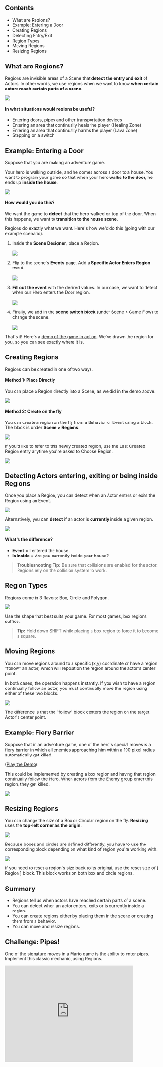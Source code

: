 ## Contents

* What are Regions?
* Example: Entering a Door
* Creating Regions
* Detecting Entry/Exit
* Region Types
* Moving Regions
* Resizing Regions
 

## What are Regions?

Regions are invisible areas of a Scene that **detect the entry and exit** of Actors. In other words, we use regions when we want to know **when certain actors reach certain parts of a scene**.

![](http://static.stencyl.com/pedia2/ch4/regions/image09.png)

#### In what situations would regions be useful?

* Entering doors, pipes and other transportation devices
* Entering an area that continually heals the player (Healing Zone)
* Entering an area that continually harms the player (Lava Zone)
* Stepping on a switch


## Example: Entering a Door

Suppose that you are making an adventure game.

Your hero is walking outside, and he comes across a door to a house. You want to program your game so that when your hero **walks to the door**, he ends up **inside the house**.

![](http://static.stencyl.com/pedia2/ch4/regions/image12.png)
 
#### How would you do this?

We want the game to **detect** that the hero walked on top of the door. When this happens, we want to **transition to the house scene**.

Regions do exactly what we want. Here's how we'd do this (going with our example scenario).

1. Inside the **Scene Designer**, place a Region.<br/><br/>![](http://static.stencyl.com/pedia2/ch4/regions/image06.png)<br/>

2. Flip to the scene's **Events** page. Add a **Specific Actor Enters Region** event.<br/><br/>![](http://static.stencyl.com/pedia2/ch4/regions/image04.png)<br/>

3. **Fill out the event** with the desired values. In our case, we want to detect when our Hero enters the Door region.<br/><br/>![](http://static.stencyl.com/pedia2/ch4/regions/image03.png)<br/>

4. Finally, we add in the **scene switch block** (under Scene > Game Flow) to change the scene.<br/><br/>![](http://static.stencyl.com/pedia2/ch4/regions/image13.png)

That's it! Here's a [demo of the game in action](https://raw.githubusercontent.com/Stencyl/stencylpedia/master/chapter-4/files/region-1.swf). We've drawn the region for you, so you can see exactly where it is.


## Creating Regions

Regions can be created in one of two ways.

#### Method 1: Place Directly
You can place a Region directly into a Scene, as we did in the demo above.

![](http://static.stencyl.com/pedia2/ch4/regions/image06.png)

#### Method 2: Create on the fly
You can create a region on the fly from a Behavior or Event using a block. The block is under **Scene > Regions**.

![](http://static.stencyl.com/pedia2/ch4/regions/image14.png)

If you'd like to refer to this newly created region, use the Last Created Region entry anytime you're asked to Choose Region.

![](http://static.stencyl.com/pedia2/ch4/regions/image10.png)

 
## Detecting Actors entering, exiting or being inside Regions

Once you place a Region, you can detect when an Actor enters or exits the Region using an Event.

![](http://static.stencyl.com/pedia2/ch4/regions/image03.png)

Alternatively, you can **detect** if an actor is **currently** inside a given region.

![](http://static.stencyl.com/pedia2/ch4/regions/image07.png)

#### What's the difference?

* **Event** = I entered the house.
* **Is Inside** = Are you currently inside your house?

> **Troubleshooting Tip:** Be sure that collisions are enabled for the actor. Regions rely on the collision system to work.


## Region Types

Regions come in 3 flavors: Box, Circle and Polygon.

![](http://static.stencyl.com/pedia2/ch4/regions/image01.png)

Use the shape that best suits your game. For most games, box regions suffice.

> **Tip:** Hold down SHIFT while placing a box region to force it to become a square.


## Moving Regions

You can move regions around to a specific (x,y) coordinate or have a region "follow" an actor, which will reposition the region around the actor's center point.

In both cases, the operation happens instantly. If you wish to have a region continually follow an actor, you must continually move the region using either of these two blocks.

![](http://static.stencyl.com/pedia2/ch4/regions/image16.png)

The difference is that the "follow" block centers the region on the target Actor's center point.

 
## Example: Fiery Barrier

Suppose that in an adventure game, one of the hero's special moves is a fiery barrier in which all enemies approaching him within a 100 pixel radius automatically get killed.

([Play the Demo](https://raw.githubusercontent.com/Stencyl/stencylpedia/master/chapter-4/files/RegionsDemo.swf))

This could be implemented by creating a box region and having that region continually follow the Hero. When actors from the Enemy group enter this region, they get killed.

![](http://static.stencyl.com/pedia2/ch4/regions/image00.png)

 
## Resizing Regions

You can change the size of a Box or Circular region on the fly. **Resizing** uses the **top-left corner as the origin**.

![](http://static.stencyl.com/pedia2/ch4/regions/image05.png)

Because boxes and circles are defined differently, you have to use the corresponding block depending on what kind of region you're working with.

![](http://static.stencyl.com/pedia2/ch4/regions/image15.png)

If you need to reset a region's size back to its original, use the reset size of [ Region ] block. This block works on both box and circle regions.


## Summary

* Regions tell us when actors have reached certain parts of a scene.
* You can detect when an actor enters, exits or is currently inside a region.
* You can create regions either by placing them in the scene or creating them from a behavior.
* You can move and resize regions.
 

## Challenge: Pipes!

One of the signature moves in a Mario game is the ability to enter pipes. Implement this classic mechanic, using Regions.

<embed allowscriptaccess="never" height="315" loop="true" play="true" quality="high" src="http://www.youtube.com/v/ZX-mEw6YmDM?version=3&amp;hl=en_US" type="application/x-shockwave-flash" width="420">
